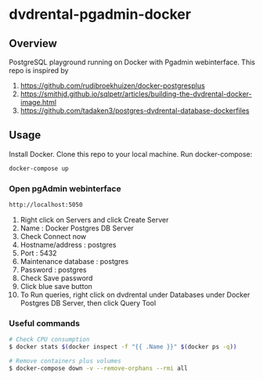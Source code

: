 # dvdrental-pgadmin-docker

## Overview
PostgreSQL playground running on Docker with Pgadmin webinterface. This repo is inspired by 

1. https://github.com/rudibroekhuizen/docker-postgresplus 
2. https://smithjd.github.io/sqlpetr/articles/building-the-dvdrental-docker-image.html
3. https://github.com/tadaken3/postgres-dvdrental-database-dockerfiles

## Usage
Install Docker. Clone this repo to your local machine. Run docker-compose: 
```bash
docker-compose up
```

### Open pgAdmin webinterface
```bash
http://localhost:5050
```

1. Right click on Servers and click Create Server
2. Name : Docker Postgres DB Server
3. Check Connect now
3. Hostname/address : postgres
4. Port : 5432
5. Maintenance database : postgres
6. Password : postgres
7. Check Save password
8. Click blue save button
9. To Run queries, right click on dvdrental under Databases under Docker Postgres DB Server, then click Query Tool


### Useful commands
```bash
# Check CPU consumption
$ docker stats $(docker inspect -f "{{ .Name }}" $(docker ps -q))

# Remove containers plus volumes
$ docker-compose down -v --remove-orphans --rmi all
```